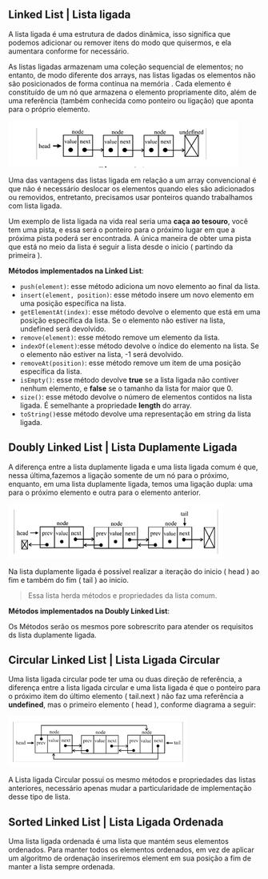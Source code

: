 ## Linked List | Lista ligada

A lista ligada é uma estrutura de dados dinâmica, isso significa que podemos adicionar ou remover itens do modo que quisermos, e ela aumentara conforme for necessário.

As listas ligadas armazenam uma coleção sequencial de elementos; no entanto, de modo diferente dos arrays, nas listas ligadas os elementos não são posicionados de forma contínua na memória . Cada elemento é constituído de um nó que armazena o elemento propriamente dito, além de uma referência (também conhecida como ponteiro ou ligação) que aponta para o próprio elemento.

![](../../assets/linkedlist.png)

Uma das vantagens das listas ligada em relação a um array convencional é que não é necessário deslocar os elementos quando eles são adicionados ou removidos, entretanto, precisamos usar ponteiros quando trabalhamos com lista ligada.

Um exemplo de lista ligada na vida real seria uma **caça ao tesouro**, você tem uma pista, e essa será o ponteiro para o próximo lugar em que a próxima pista poderá ser encontrada. A única maneira de obter uma pista que está no meio da lista é seguir a lista desde o inicio ( partindo da primeira ).

**Métodos implementados na Linked List**:

- `push(element)`: esse método adiciona um novo elemento ao final da lista.
- `insert(element, position)`: esse método insere um novo elemento em uma posição específica na lista.
- `getElementAt(index)`: esse método devolve o elemento que está em uma posição específica da lista. Se o elemento não estiver na lista, undefined será devolvido.
- `remove(element)`: esse método remove um elemento da lista.
- `indexOf(element)`:esse método devolve o índice do elemento na lista. Se o elemento não estiver na lista, -1 será devolvido.
- `removeAt(position)`: esse método remove um item de uma posição específica da lista.
- `isEmpty()`: esse método devolve **true** se a lista ligada não contiver nenhum elemento, e **false** se o tamanho da lista for maior que 0.
- `size()`: esse método devolve o número de elementos contidos na lista ligada. É semelhante a propriedade **length** do array.
- `toString()`esse método devolve uma representação em string da lista ligada.

## Doubly Linked List | Lista Duplamente Ligada

A diferença entre a lista duplamente ligada e uma lista ligada comum é que, nessa última,fazemos a ligação somente de um nó para o próximo, enquanto, em uma lista duplamente ligada, temos uma ligação dupla: uma para o próximo elemento e outra para o elemento anterior.

![](../../assets/double-linked-list.png)

Na lista duplamente ligada é possível realizar a iteração do inicio ( head ) ao fim e também do fim ( tail ) ao inicio.

> Essa lista herda métodos e propriedades da lista comum.

**Métodos implementados na Doubly Linked List**:

Os Métodos serão os mesmos pore sobrescrito para atender os requisitos ds lista duplamente ligada.

## Circular Linked List | Lista Ligada Circular

Uma lista ligada circular pode ter uma ou duas direção de referência, a diferença entre a lista ligada circular e uma lista ligada é que o ponteiro para o próximo item do último elemento ( tail.next ) não faz uma referência a **undefined**, mas o primeiro elemento ( head ), conforme diagrama a seguir:

![](./../../assets/circular-linked-list.png)

A Lista ligada Circular possui os mesmo métodos e propriedades das listas anteriores, necessário apenas mudar a particularidade de implementação desse tipo de lista.

## Sorted Linked List | Lista Ligada Ordenada

Uma lista ligada ordenada é uma lista que mantém seus elementos ordenados. Para manter todos os elementos ordenados, em vez de aplicar um algoritmo de ordenação inseriremos element em sua posição a fim de manter a lista sempre ordenada.
